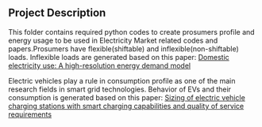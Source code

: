 ## Project Description

This folder contains required python codes to create prosumers profile and energy usage to be used in Electricity Market related codes and papers.Prosumers have flexible(shiftable) and inflexible(non-shiftable) loads.
Inflexible loads are generated based on this paper: [Domestic electricity use: A high-resolution energy demand model](https://www.sciencedirect.com/science/article/pii/S0378778810001854)

Electric vehicles play a rule in consumption profile as one of the main research fields in smart grid technologies. Behavior of EVs and their consumption is generated based on this paper:
[Sizing of electric vehicle charging stations with smart charging capabilities and quality of service requirements](https://www.sciencedirect.com/science/article/pii/S2210670721001621)


